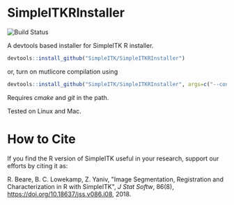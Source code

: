 
# SimpleITKRInstaller

![Build Status](https://github.com/SimpleITK/SimpleITKRInstaller/actions/workflows/main.yml/badge.svg)


A devtools based installer for SimpleITK R installer.

```R
devtools::install_github("SimpleITK/SimpleITKRInstaller")
```
or, turn on mutlicore compilation using

```R
devtools::install_github("SimpleITK/SimpleITKRInstaller", args=c("--configure-vars=MAKEJ=6"))
```

Requires _cmake_ and _git_ in the path.

Tested on Linux and Mac.

# How to Cite

If you find the R version of SimpleITK useful in your research,
support our efforts by citing it as:

R. Beare, B. C. Lowekamp, Z. Yaniv, "Image Segmentation, Registration and Characterization in R with SimpleITK", *J Stat Softw*, 86(8), https://doi.org/10.18637/jss.v086.i08, 2018.
